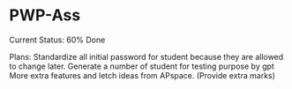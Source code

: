 # PWP-Ass
Current Status: 60% Done

Plans:
Standardize all initial password for student because they are allowed to change later.
Generate a number of student for testing purpose by gpt
More extra features and letch ideas from APspace. (Provide extra marks)
